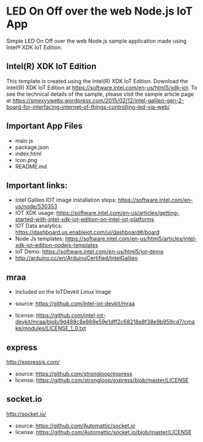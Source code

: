 LED On Off over the web Node.js IoT App
============================
Simple LED On Off over the web Node.js sample application made using Intel® XDK IoT Edition. 

Intel(R) XDK IoT Edition
-------------------------------------------
This template is created using the Intel(R) XDK IoT Edition. 
Download the Intel(R) XDK IoT Edition at https://software.intel.com/en-us/html5/xdk-iot. To see the technical details of the sample, please visit the sample article page at https://smexyyweby.wordpress.com/2015/02/12/intel-galileo-gen-2-board-for-interfacing-internet-of-things-controlling-led-via-web/


Important App Files
---------------------------
* main.js
* package.json
* index.html
* icon.png
* README.md

Important links:
------------------------
* Intel Galileo IOT image installation steps: https://software.intel.com/en-us/node/530353
* IOT XDK usage: https://software.intel.com/en-us/articles/getting-started-with-intel-xdk-iot-edition-on-intel-iot-platforms
* IOT Data analytics: https://dashboard.us.enableiot.com/ui/dashboard#/board
* Node Js templates: https://software.intel.com/en-us/html5/articles/intel-xdk-iot-edition-nodejs-templates
* IoT Demo: https://software.intel.com/en-us/html5/iot-demo
* http://arduino.cc/en/ArduinoCertified/IntelGalileo

mraa
--------------------------------------------
* Included on the IoTDevkit Linux Image 

* source:  https://github.com/intel-iot-devkit/mraa
* license:  https://github.com/intel-iot-devkit/mraa/blob/9d488c8e869e59e1dff2c68218a8f38e9b959cd7/cmake/modules/LICENSE_1_0.txt

express
--------------------------------------------
http://expressjs.com/

* source: https://github.com/strongloop/express
* license: https://github.com/strongloop/express/blob/master/LICENSE

socket.io
--------------------------------------------
http://socket.io/

* source: https://github.com/Automattic/socket.io
* license: https://github.com/Automattic/socket.io/blob/master/LICENSE
